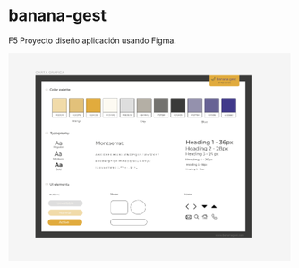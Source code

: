 # banana-gest

F5 Proyecto diseño aplicación usando Figma.

![Image text](https://raw.githubusercontent.com/raulalhena/banana-gest/main/CARTA_GRAFICA.png)
